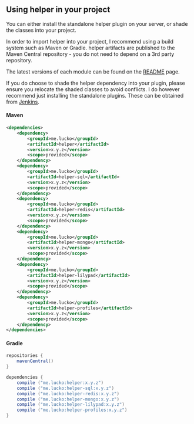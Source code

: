 ## Using helper in your project
You can either install the standalone helper plugin on your server, or shade the classes into your project.

In order to import helper into your project, I recommend using a build system such as Maven or Gradle. helper artifacts are published to the Maven Central repository - you do not need to depend on a 3rd party repository.

The latest versions of each module can be found on the [README](https://github.com/lucko/helper#modules) page.

If you do choose to shade the helper dependency into your plugin, please ensure you relocate the shaded classes to avoid conflicts. I do however recommend just installing the standalone plugins. These can be obtained from [Jenkins](https://ci.lucko.me/job/helper/).

#### Maven
```xml
<dependencies>
    <dependency>
        <groupId>me.lucko</groupId>
        <artifactId>helper</artifactId>
        <version>x.y.z</version>
        <scope>provided</scope>
    </dependency>
    <dependency>
        <groupId>me.lucko</groupId>
        <artifactId>helper-sql</artifactId>
        <version>x.y.z</version>
        <scope>provided</scope>
    </dependency>
    <dependency>
        <groupId>me.lucko</groupId>
        <artifactId>helper-redis</artifactId>
        <version>x.y.z</version>
        <scope>provided</scope>
    </dependency>
    <dependency>
        <groupId>me.lucko</groupId>
        <artifactId>helper-mongo</artifactId>
        <version>x.y.z</version>
        <scope>provided</scope>
    </dependency>
    <dependency>
        <groupId>me.lucko</groupId>
        <artifactId>helper-lilypad</artifactId>
        <version>x.y.z</version>
        <scope>provided</scope>
    </dependency>
    <dependency>
        <groupId>me.lucko</groupId>
        <artifactId>helper-profiles</artifactId>
        <version>x.y.z</version>
        <scope>provided</scope>
    </dependency>
</dependencies>
```

#### Gradle
```gradle
repositories {
    mavenCentral()
}

dependencies {
    compile ("me.lucko:helper:x.y.z")
    compile ("me.lucko:helper-sql:x.y.z")
    compile ("me.lucko:helper-redis:x.y.z")
    compile ("me.lucko:helper-mongo:x.y.z")
    compile ("me.lucko:helper-lilypad:x.y.z")
    compile ("me.lucko:helper-profiles:x.y.z")
}
```
